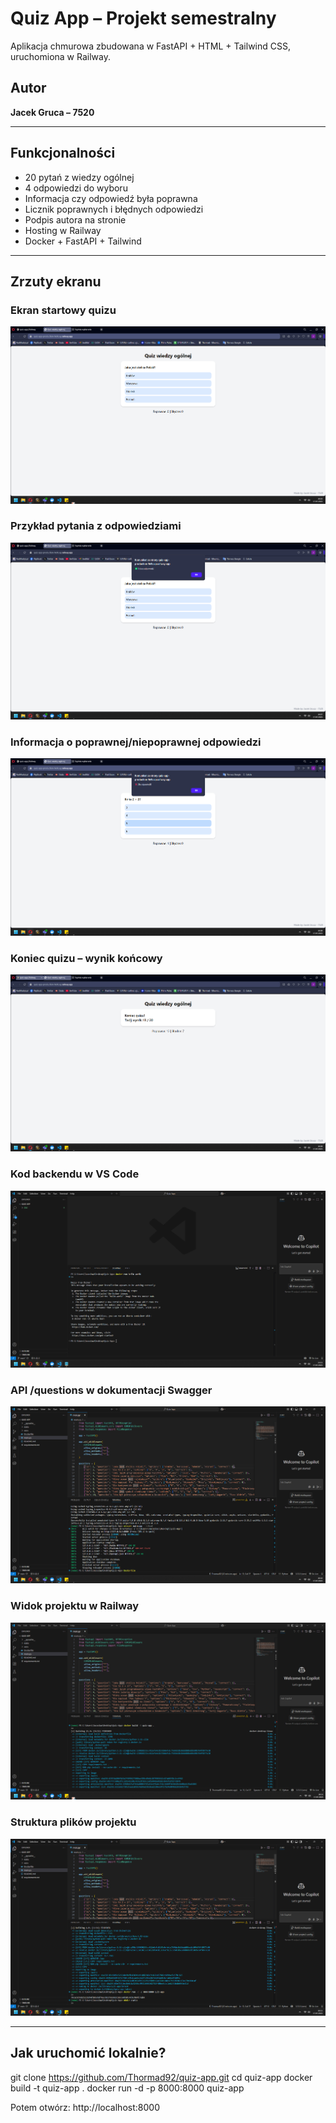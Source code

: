 # Quiz App – Projekt semestralny

Aplikacja chmurowa zbudowana w FastAPI + HTML + Tailwind CSS, uruchomiona w Railway.

## Autor

**Jacek Gruca – 7520**

---

## Funkcjonalności

- 20 pytań z wiedzy ogólnej
- 4 odpowiedzi do wyboru
- Informacja czy odpowiedź była poprawna
- Licznik poprawnych i błędnych odpowiedzi
- Podpis autora na stronie
- Hosting w Railway
- Docker + FastAPI + Tailwind

---

## Zrzuty ekranu

### Ekran startowy quizu
![APP1](screenshots/APP1.png)

### Przykład pytania z odpowiedziami
![APP2](screenshots/APP2.png)

### Informacja o poprawnej/niepoprawnej odpowiedzi
![APP3](screenshots/APP3.png)

### Koniec quizu – wynik końcowy
![APP4](screenshots/APP4.png)

### Kod backendu w VS Code
![VS1](screenshots/VS1.png)

### API /questions w dokumentacji Swagger
![VS2](screenshots/VS2.png)

### Widok projektu w Railway
![VS3](screenshots/VS3.png)

### Struktura plików projektu
![VS4](screenshots/VS4.png)

---

## Jak uruchomić lokalnie?

git clone https://github.com/Thormad92/quiz-app.git
cd quiz-app
docker build -t quiz-app .
docker run -d -p 8000:8000 quiz-app

Potem otwórz:
http://localhost:8000